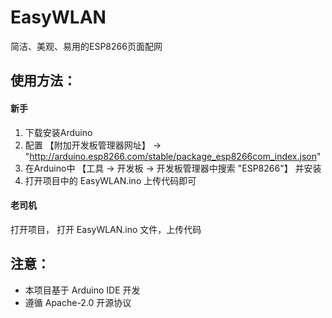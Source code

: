 # **EasyWLAN**

简洁、美观、易用的ESP8266页面配网

## 使用方法：
#### **新手**
1. 下载安装Arduino
2. 配置 【附加开发板管理器网址】 → "http://arduino.esp8266.com/stable/package_esp8266com_index.json"
3. 在Arduino中 【工具 → 开发板 → 开发板管理器中搜索 "ESP8266"】 并安装
4. 打开项目中的 EasyWLAN.ino 上传代码即可
#### **老司机**
打开项目， 打开 EasyWLAN.ino 文件，上传代码

## 注意：
- 本项目基于 Arduino IDE 开发
- 遵循 Apache-2.0 开源协议